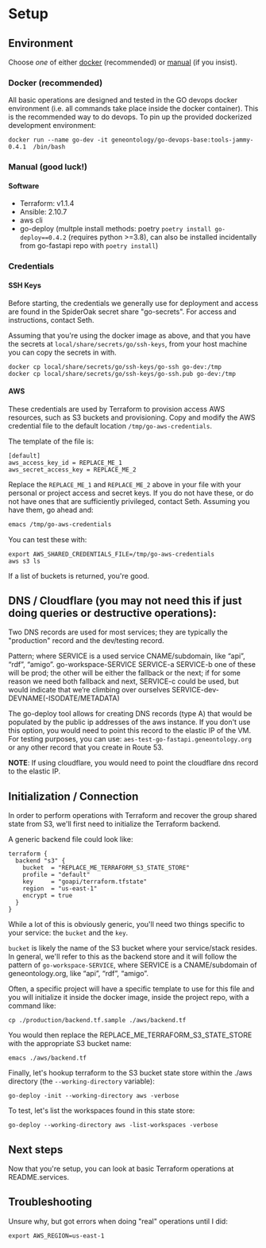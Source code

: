 # Setup

## Environment 

Choose _one_ of either [docker](#docker-recommended) (recommended) or [manual](#manual-good-luck) (if you insist).

### Docker (recommended)

All basic operations are designed and tested in the GO devops docker environment (i.e. all commands take place inside the docker container).
This is the recommended way to do devops.
To pin up the provided dockerized development environment:

```
docker run --name go-dev -it geneontology/go-devops-base:tools-jammy-0.4.1  /bin/bash
```

### Manual (good luck!)

#### Software

- Terraform: v1.1.4
- Ansible: 2.10.7
- aws cli
- go-deploy (multple install methods: poetry `poetry install go-deploy==0.4.2` (requires python >=3.8), can also be installed incidentally from go-fastapi repo with `poetry install`)

### Credentials

#### SSH Keys

Before starting, the credentials we generally use for deployment and access are found in the SpiderOak secret share "go-secrets".
For access and instructions, contact Seth. 

Assuming that you're using the docker image as above, and that you have the secrets at `local/share/secrets/go/ssh-keys`,
from your host machine you can copy the secrets in with.

```
docker cp local/share/secrets/go/ssh-keys/go-ssh go-dev:/tmp
docker cp local/share/secrets/go/ssh-keys/go-ssh.pub go-dev:/tmp
```

#### AWS

These credentials are used by Terraform to provision access AWS resources, such as S3 buckets and provisioning.
Copy and modify the AWS credential file to the default location `/tmp/go-aws-credentials`.

The template of the file is:

```
[default]
aws_access_key_id = REPLACE_ME_1
aws_secret_access_key = REPLACE_ME_2
```

Replace the `REPLACE_ME_1` and `REPLACE_ME_2` above in your file with your personal or project access and secret keys.
If you do not have these, or do not have ones that are sufficiently privileged, contact Seth. Assuming you have them, go
ahead and:

```bash
emacs /tmp/go-aws-credentials
```

You can test these with:

```
export AWS_SHARED_CREDENTIALS_FILE=/tmp/go-aws-credentials
aws s3 ls
```

If a list of buckets is returned, you're good.

## DNS / Cloudflare (you may not need this if just doing queries or destructive operations): 

Two DNS records are used for most services; they are typically the "production" record and the dev/testing record.

Pattern; where SERVICE is a used service CNAME/subdomain, like “api”, “rdf”, “amigo”.
go-workspace-SERVICE
SERVICE-a
SERVICE-b
one of these will be prod; the other will be either the fallback or the next; if for some reason we need both fallback and next, SERVICE-c could be used, but would indicate that we’re climbing over ourselves
SERVICE-dev-DEVNAME(-ISODATE/METADATA)

The go-deploy tool allows for creating DNS records (type A) that would be populated by the public ip addresses of the aws instance. If you don't use this option, you would need to point this record to the elastic IP of the VM. For testing purposes, you can use: `aes-test-go-fastapi.geneontology.org` or any other record that you create in Route 53.

**NOTE**: If using cloudflare, you would need to point the cloudflare dns record to the elastic IP.

## Initialization / Connection

In order to perform operations with Terraform and recover the group shared state from S3, we'll first need to initialize the
Terraform backend.

A generic backend file could look like:

```
terraform {
  backend "s3" {
    bucket  = "REPLACE_ME_TERRAFORM_S3_STATE_STORE"
    profile = "default"
    key     = "goapi/terraform.tfstate"
    region  = "us-east-1"
    encrypt = true
  }
}
```

While a lot of this is obviously generic, you'll need two things specific to your service: the `bucket` and the `key`.

`bucket` is likely the name of the S3 bucket where your service/stack resides. In general, we'll refer to this as the backend
store and it will follow the pattern of `go-workspace-SERVICE`, where SERVICE is a CNAME/subdomain of geneontology.org,
like “api”, “rdf”, “amigo”.

Often, a specific project will have a specific template to use for this file and you will initialize it inside the docker image,
inside the project repo, with a command like:
```
cp ./production/backend.tf.sample ./aws/backend.tf
```
You would then replace the REPLACE_ME_TERRAFORM_S3_STATE_STORE with the appropriate S3 bucket name:
```
emacs ./aws/backend.tf
```
Finally, let's hookup terraform to the S3 bucket state store within the ./aws directory (the `--working-directory` variable):

```
go-deploy -init --working-directory aws -verbose
```

To test, let's list the workspaces found in this state store:
```
go-deploy --working-directory aws -list-workspaces -verbose 
```

## Next steps

Now that you're setup, you can look at basic Terraform operations at README.services.

## Troubleshooting

Unsure why, but got errors when doing "real" operations until I did:

```
export AWS_REGION=us-east-1
```
